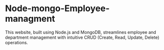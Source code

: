 # Node-mongo-Employee-managment
This website, built using Node.js and MongoDB, streamlines employee and department management with intuitive CRUD (Create, Read, Update, Delete) operations.
